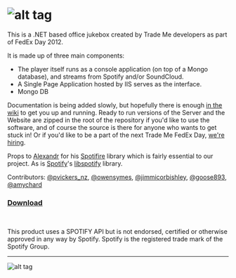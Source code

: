 ![alt tag](https://raw.github.com/trademe/playme/master/Docs/Play-Me_logo.png)
======
This is a .NET based office jukebox created by Trade Me developers as part of FedEx Day 2012. 

It is made up of three main components: 

* The player itself runs as a console application (on top of a Mongo database), and streams from Spotify and/or SoundCloud.
* A Single Page Application hosted by IIS serves as the interface.
* Mongo DB

Documentation is being added slowly, but hopefully there is enough [in the wiki](https://github.com/TradeMe/PlayMe/wiki) to get you up and running. Ready to run versions of the Server and the Website are zipped in the root of the repository if you'd like to use the software, and of course the source is there for anyone who wants to get stuck in! Or if you'd like to be a part of the next Trade Me FedEx Day, [we're hiring](http://www.trademe.co.nz/about-trade-me/careers).

Props to [Alexandr](https://github.com/Alxandr) for his [Spotifire](https://github.com/Alxandr/SpotiFire) library which is fairly essential to our project. As is [Spotify](http://www.spotify.com)'s [libspotify](https://developer.spotify.com/technologies/libspotify) library.

Contributors: [@pvickers_nz](https://twitter.com/pvickers_nz), [@owensymes](https://twitter.com/owensymes), [@jimmicorbishley](https://twitter.com/jimmicorbishley), [@goose893](https://twitter.com/goose893), [@amychard](https://twitter.com/amychard)

### [Download](https://raw.github.com/trademe/playme/master/ReadyToRun.zip)

<br/>

This product uses a SPOTIFY API but is not endorsed, certified or otherwise approved in any way by Spotify. Spotify is the registered trade mark of the Spotify Group.

- - -

![alt tag](https://raw.github.com/trademe/playme/master/Docs/Screenshot_1.png)

